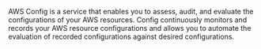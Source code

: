 AWS Config is a service that enables you to assess, audit, and evaluate the configurations of your AWS resources. Config continuously monitors and records your AWS resource configurations and allows you to automate the evaluation of recorded configurations against desired configurations.